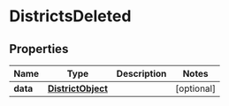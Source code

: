 # DistrictsDeleted

## Properties
Name | Type | Description | Notes
------------ | ------------- | ------------- | -------------
**data** | [**DistrictObject**](DistrictObject.md) |  |  [optional]
